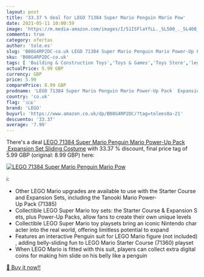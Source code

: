 ```yaml
---
layout: post
title: '33.37 % deal for LEGO 71384 Super Mario Penguin Mario Pow'
date: 2021-05-11 10:00:59
image: 'https://m.media-amazon.com/images/I/51ISFlaYfLL._SL500_._SL400_.jpg'
comments: true
category: ofertas
author: 'tole.es'
slug: 'B08G4RP2DC-co.uk LEGO 71384 Super Mario Penguin Mario Power-Up Pack...'
sku: 'B08G4RP2DC-co.uk'
tags: [ 'Building & Construction Toys','Toys & Games','Toys Store','lego', ]
actualPrice: 5.99 GBP
currency: GBP
price: 5.99
comparePrice: 8.99 GBP
prodname: 'LEGO 71384 Super Mario Penguin Mario Power-Up Pack  Expansion Set Sliding Costume'
country: 'co.uk'
flag: '🇬🇧'
brand: 'LEGO'
buyurl: 'https://www.amazon.co.uk/dp/B08G4RP2DC/?tag=tolees0a-21'
descuento: '33.37'
average: '7.99'
---
```


There's a deal [LEGO 71384 Super Mario Penguin Mario Power-Up Pack  Expansion Set Sliding Costume](https://www.amazon.co.uk/dp/B08G4RP2DC/?tag=tolees0a-21)  with  33.37 % discount, final price tag of  5.99 GBP (original: 8.99 GBP) here:

[![LEGO 71384 Super Mario Penguin Mario Pow](https://m.media-amazon.com/images/I/51ISFlaYfLL._SL500_._SL400_.jpg)](https://www.amazon.co.uk/dp/B08G4RP2DC/?tag=tolees0a-21)

ℹ️:

- Other LEGO Mario upgrades are available to use with the Starter Course and Expansion Sets, including the Tanooki Mario Power-Up Pack (71385)
- Collectible LEGO Super Mario toy sets: the Starter Course & Expansion Sets, plus Power-Up Packs, allow fans to create their own unique levels
- Collectible LEGO Super Mario toy playsets bring an iconic Nintendo character into the real world, offering limitless potential to expand
- Features an interactive Penguin suit for LEGO Mario figure (not included), adding belly-sliding fun to LEGO Mario Starter Course (71360) playset
- When LEGO Mario is fitted with this suit, players can collect extra digital coins for making him slide on his belly like a penguin

[🛒 Buy it now!!](https://www.amazon.co.uk/dp/B08G4RP2DC/?tag=tolees0a-21)
